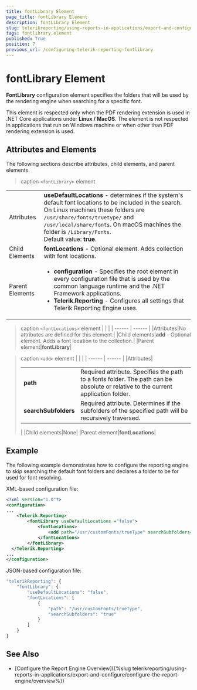 ```yaml
---
title: fontLibrary Element
page_title: fontLibrary Element 
description: fontLibrary Element
slug: telerikreporting/using-reports-in-applications/export-and-configure/configure-the-report-engine/fontlibrary-element
tags: fontlibrary,element
published: True
position: 7
previous_url: /configuring-telerik-reporting-fontlibrary
---
```

<style>
table th:first-of-type {
    width: 10%;
}
table th:nth-of-type(2) {
    width: 90%;
}
</style>

# fontLibrary Element

__FontLibrary__ configuration element specifies the folders that will be used by the rendering engine when searching for a specific font. 

This element is respected only when the PDF rendering extension is used in .NET Core applications under __Linux / MacOS__. The element is not respected in applications that run on Windows machine or when other than PDF rendering extension is used. 

## Attributes and Elements

The following sections describe attributes, child elements, and parent elements.

>caption `<fontLibrary>` element 

|   |   |
| ------ | ------ |
|Attributes| __useDefaultLocations__ - determines if the system's default font locations to be included in the search. On Linux machines these folders are `/usr/share/fonts/truetype/` and `/usr/local/share/fonts`. On macOS machines the folder is `/Library/Fonts`.<br/>Default value: __true__.|
|Child Elements|__fontLocations__ - Optional element. Adds collection with font locations.|
|Parent Elements|<ul><li>__configuration__ - Specifies the root element in every configuration file that is used by the common language runtime and the .NET Framework applications.</li><li>__Telerik.Reporting__ - Configures all settings that Telerik Reporting Engine uses.</li></ul>|

>caption `<fontLocations>` element 
|   |   |
| ------ | ------ |
|Attributes|No attributes are defined for this element.|
|Child elements|__add__ - Optional element. Adds a font location to the collection.|
|Parent element|__fontLibrary__|

>caption `<add>` element 
|   |   |
| ------ | ------ |
|Attributes|<table><colgroup><col span="1" style="width: 15%;"><col span="1" style="width: 85%;"></colgroup><tbody><tr><tr><td><strong>path</strong></td><td>Required attribute. Specifies the path to a fonts folder. The path can be absolute or relative to the current application folder.</td></tr><tr><td><strong>searchSubfolders</strong></td><td>Required attribute. Determines if the subfolders of the specified path will be recursively traversed. </td></tr></tbody></table>|
|Child elements|None|
|Parent element|__fontLocations__|

## Example

The following example demonstrates how to configure the reporting engine to skip searching the default font folders and declares a folder to be for used for font resolving. 

XML-based configuration file: 
    
````xml
<?xml version="1.0"?>
<configuration>
...
    <Telerik.Reporting>
		<fontLibrary useDefaultLocations ="false">
			<fontLocations>
				<add path="/usr/customFonts/trueType" searchSubfolders="true"></add>
			</fontLocations>
		</fontLibrary>
  </Telerik.Reporting>
...
</configuration>
````

JSON-based configuration file:
    
````js
"telerikReporting": {
	"fontLibrary": {
		"useDefaultLocations": "false",
		"fontLocations": [
			{
				"path": "/usr/customFonts/trueType",
				"searchSubfolders": "true"
			}
		]
	}
}
````


## See Also

* [Configure the Report Engine Overview]({%slug telerikreporting/using-reports-in-applications/export-and-configure/configure-the-report-engine/overview%})
